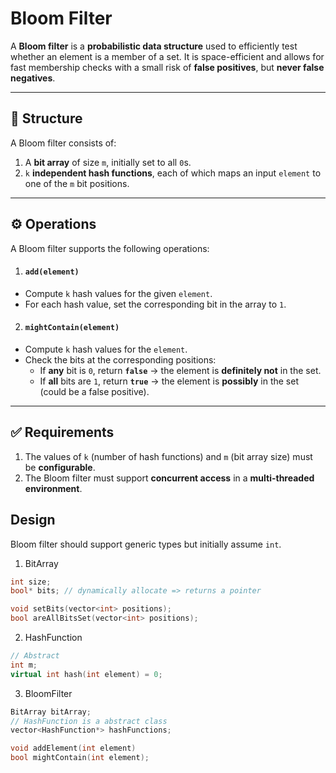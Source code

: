 # Bloom Filter

A **Bloom filter** is a **probabilistic data structure** used to efficiently test whether an element is a member of a set. It is space-efficient and allows for fast membership checks with a small risk of **false positives**, but **never false negatives**.

---

## 📐 Structure

A Bloom filter consists of:

1. A **bit array** of size `m`, initially set to all `0`s.
2. `k` **independent hash functions**, each of which maps an input `element` to one of the `m` bit positions.

---

## ⚙️ Operations

A Bloom filter supports the following operations:

1. #### `add(element)`

- Compute `k` hash values for the given `element`.
- For each hash value, set the corresponding bit in the array to `1`.

2. #### `mightContain(element)`

- Compute `k` hash values for the `element`.
- Check the bits at the corresponding positions:
  - If **any** bit is `0`, return **`false`** → the element is **definitely not** in the set.
  - If **all** bits are `1`, return **`true`** → the element is **possibly** in the set (could be a false positive).

---

## ✅ Requirements

1. The values of `k` (number of hash functions) and `m` (bit array size) must be **configurable**.
2. The Bloom filter must support **concurrent access** in a **multi-threaded environment**.

## Design
Bloom filter should support generic types but initially assume `int`.

1. BitArray
```cpp
int size;
bool* bits; // dynamically allocate => returns a pointer

void setBits(vector<int> positions);
bool areAllBitsSet(vector<int> positions);
```

2. HashFunction
```cpp
// Abstract
int m;
virtual int hash(int element) = 0;
```

3. BloomFilter
```cpp
BitArray bitArray;
// HashFunction is a abstract class
vector<HashFunction*> hashFunctions;

void addElement(int element)
bool mightContain(int element);
```

